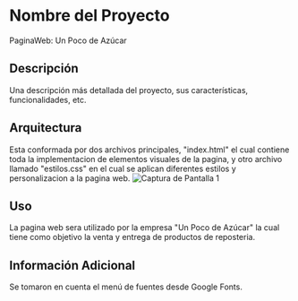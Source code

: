 # Nombre del Proyecto
PaginaWeb: Un Poco de Azúcar

## Descripción
Una descripción más detallada del proyecto, sus características, funcionalidades, etc.

## Arquitectura 
Esta conformada por dos archivos principales, "index.html" el cual contiene toda la implementacion de elementos visuales de la pagina, y otro archivo llamado "estilos.css" en el cual se aplican diferentes
estilos y personalizacion a la pagina web.
![Captura de Pantalla 1](ruta/a/la/imagen1.png)

## Uso
La pagina web sera utilizado por la empresa "Un Poco de Azúcar" la cual tiene como objetivo la venta y entrega de productos de reposteria.


## Información Adicional
Se tomaron en cuenta el menú de fuentes desde Google Fonts.

